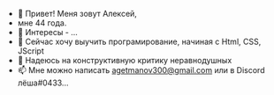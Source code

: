 - 👋 Привет! Меня зовут Алексей, 
- мне 44 года.
- 👀 Интересы - ...
- 🌱 Сейчас хочу выучить програмирование, начиная с Html, CSS, JScript
- 💞️ Надеюсь на конструктивную критику неравнодушных
- 📫 Мне можно написать agetmanov300@gmail.com или в Discord лёша#0433...

<!---
AlekseiGet/AlekseiGet is a ✨ special ✨ repository because its `README.md` (this file) appears on your GitHub profile.
You can click the Preview link to take a look at your changes.
--->
